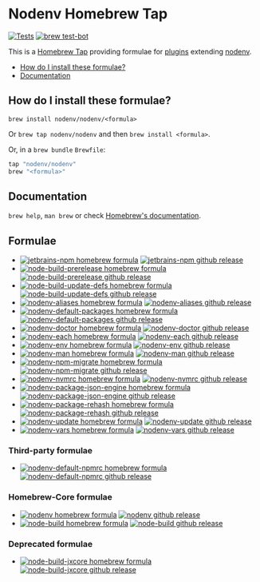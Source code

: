 # Nodenv Homebrew Tap

[![Tests](https://img.shields.io/github/actions/workflow/status/nodenv/homebrew-nodenv/test.yml?label=tests&logo=github)](https://github.com/nodenv/homebrew-nodenv/actions/workflows/test.yml)
[![brew test-bot](https://img.shields.io/github/actions/workflow/status/nodenv/homebrew-nodenv/test.yml?label=brew%20test-bot&logo=homebrew&logoColor=white)](https://github.com/nodenv/homebrew-nodenv/actions/workflows/tests.yml)

This is a [Homebrew Tap](https://docs.brew.sh/Taps)
providing formulae for [plugins](https://github.com/nodenv/nodenv/wiki/Plugins)
extending [nodenv](https://github.com/nodenv/nodenv).

<!-- toc -->

- [How do I install these formulae?](#how-do-i-install-these-formulae)
- [Documentation](#documentation)

<!-- tocstop -->

## How do I install these formulae?

`brew install nodenv/nodenv/<formula>`

Or `brew tap nodenv/nodenv` and then `brew install <formula>`.

Or, in a `brew bundle` `Brewfile`:

```ruby
tap "nodenv/nodenv"
brew "<formula>"
```

## Documentation

`brew help`, `man brew` or check [Homebrew's documentation](https://docs.brew.sh).

## Formulae

- [![jetbrains-npm homebrew formula](<https://img.shields.io/badge/dynamic/regex?logo=homebrew&logoColor=white&url=https%3A%2F%2Fraw.githubusercontent.com%2Fnodenv%2Fhomebrew-nodenv%2Frefs%2Fheads%2Fmain%2FFormula%2Fjetbrains-npm.rb&label=jetbrains-npm&search=archive%2Frefs%2Ftags%2Fv(%3F%3Cversion%3E%5Cd%2B.*).tar.gz&replace=v%24%3Cversion%3E&color=orange>)](https://github.com/nodenv/homebrew-nodenv/blob/main/Formula/jetbrains-npm.rb)
  [![jetbrains-npm github release](https://img.shields.io/github/v/release/nodenv/jetbrains-npm?label=jetbrains-npm&logo=github&sort=semver)](https://github.com/nodenv/jetbrains-npm/releases/latest)
- [![node-build-prerelease homebrew formula](<https://img.shields.io/badge/dynamic/regex?logo=homebrew&logoColor=white&url=https%3A%2F%2Fraw.githubusercontent.com%2Fnodenv%2Fhomebrew-nodenv%2Frefs%2Fheads%2Fmain%2FFormula%2Fnode-build-prerelease.rb&label=node-build-prerelease&search=archive%2Frefs%2Ftags%2Fv(%3F%3Cversion%3E%5Cd%2B.*).tar.gz&replace=v%24%3Cversion%3E&color=orange>)](https://github.com/nodenv/homebrew-nodenv/blob/main/Formula/node-build-prerelease.rb)
  [![node-build-prerelease github release](https://img.shields.io/github/v/release/nodenv/node-build-prerelease?label=node-build-prerelease&logo=github&sort=semver)](https://github.com/nodenv/node-build-prerelease/releases/latest)
- [![node-build-update-defs homebrew formula](<https://img.shields.io/badge/dynamic/regex?logo=homebrew&logoColor=white&url=https%3A%2F%2Fraw.githubusercontent.com%2Fnodenv%2Fhomebrew-nodenv%2Frefs%2Fheads%2Fmain%2FFormula%2Fnode-build-update-defs.rb&search=archive%2Frefs%2Ftags%2Fv(%3F%3Cversion%3E%5Cd%2B.*).tar.gz&replace=v%24%3Cversion%3E&label=node-build-update-defs&color=orange>)](https://github.com/nodenv/homebrew-nodenv/blob/main/Formula/node-build-update-defs.rb)
  [![node-build-update-defs github release](https://img.shields.io/github/v/release/nodenv/node-build-update-defs?label=node-build-update-defs&logo=github&sort=semver)](https://github.com/nodenv/node-build-update-defs/releases/latest)
- [![nodenv-aliases homebrew formula](<https://img.shields.io/badge/dynamic/regex?logo=homebrew&logoColor=white&url=https%3A%2F%2Fraw.githubusercontent.com%2Fnodenv%2Fhomebrew-nodenv%2Frefs%2Fheads%2Fmain%2FFormula%2Fnodenv-aliases.rb&label=nodenv-aliases&search=archive%2Frefs%2Ftags%2Fv(%3F%3Cversion%3E%5Cd%2B.*).tar.gz&replace=v%24%3Cversion%3E&color=orange>)](https://github.com/nodenv/homebrew-nodenv/blob/main/Formula/nodenv-aliases.rb)
  [![nodenv-aliases github release](https://img.shields.io/github/v/release/nodenv/nodenv-aliases?label=nodenv-aliases&logo=github&sort=semver)](https://github.com/nodenv/nodenv-aliases/releases/latest)
- [![nodenv-default-packages homebrew formula](<https://img.shields.io/badge/dynamic/regex?logo=homebrew&logoColor=white&url=https%3A%2F%2Fraw.githubusercontent.com%2Fnodenv%2Fhomebrew-nodenv%2Frefs%2Fheads%2Fmain%2FFormula%2Fnodenv-default-packages.rb&label=nodenv-default-packages&search=archive%2Frefs%2Ftags%2Fv(%3F%3Cversion%3E%5Cd%2B.*).tar.gz&replace=v%24%3Cversion%3E&color=orange>)](https://github.com/nodenv/homebrew-nodenv/blob/main/Formula/nodenv-default-packages.rb)
  [![nodenv-default-packages github release](https://img.shields.io/github/v/release/nodenv/nodenv-default-packages?label=nodenv-default-packages&logo=github&sort=semver)](https://github.com/nodenv/nodenv-default-packages/releases/latest)
- [![nodenv-doctor homebrew formula](<https://img.shields.io/badge/dynamic/regex?logo=homebrew&logoColor=white&url=https%3A%2F%2Fraw.githubusercontent.com%2Fnodenv%2Fhomebrew-nodenv%2Frefs%2Fheads%2Fmain%2FFormula%2Fnodenv-doctor.rb&label=nodenv-doctor&search=archive%2Frefs%2Ftags%2Fv(%3F%3Cversion%3E%5Cd%2B.*).tar.gz&replace=v%24%3Cversion%3E&color=orange>)](https://github.com/nodenv/homebrew-nodenv/blob/main/Formula/nodenv-doctor.rb)
  [![nodenv-doctor github release](https://img.shields.io/github/v/release/nodenv/nodenv-installer?label=nodenv-doctor&logo=github&sort=semver)](https://github.com/nodenv/nodenv-installer/releases/latest)
- [![nodenv-each homebrew formula](<https://img.shields.io/badge/dynamic/regex?logo=homebrew&logoColor=white&url=https%3A%2F%2Fraw.githubusercontent.com%2Fnodenv%2Fhomebrew-nodenv%2Frefs%2Fheads%2Fmain%2FFormula%2Fnodenv-each.rb&label=nodenv-each&search=archive%2Frefs%2Ftags%2Fv(%3F%3Cversion%3E%5Cd%2B.*).tar.gz&replace=v%24%3Cversion%3E&color=orange>)](https://github.com/nodenv/homebrew-nodenv/blob/main/Formula/nodenv-each.rb)
  [![nodenv-each github release](https://img.shields.io/github/v/release/nodenv/nodenv-each?label=nodenv-each&logo=github&sort=semver)](https://github.com/nodenv/nodenv-each/releases/latest)
- [![nodenv-env homebrew formula](<https://img.shields.io/badge/dynamic/regex?logo=homebrew&logoColor=white&url=https%3A%2F%2Fraw.githubusercontent.com%2Fnodenv%2Fhomebrew-nodenv%2Frefs%2Fheads%2Fmain%2FFormula%2Fnodenv-env.rb&label=nodenv-env&search=archive%2Frefs%2Ftags%2Fv(%3F%3Cversion%3E%5Cd%2B.*).tar.gz&replace=v%24%3Cversion%3E&color=orange>)](https://github.com/nodenv/homebrew-nodenv/blob/main/Formula/nodenv-env.rb)
  [![nodenv-env github release](https://img.shields.io/github/v/release/nodenv/nodenv-env?label=nodenv-env&logo=github&sort=semver)](https://github.com/nodenv/nodenv-env/releases/latest)
- [![nodenv-man homebrew formula](<https://img.shields.io/badge/dynamic/regex?logo=homebrew&logoColor=white&url=https%3A%2F%2Fraw.githubusercontent.com%2Fnodenv%2Fhomebrew-nodenv%2Frefs%2Fheads%2Fmain%2FFormula%2Fnodenv-man.rb&label=nodenv-man&search=archive%2Frefs%2Ftags%2Fv(%3F%3Cversion%3E%5Cd%2B.*).tar.gz&replace=v%24%3Cversion%3E&color=orange>)](https://github.com/nodenv/homebrew-nodenv/blob/main/Formula/nodenv-man.rb)
  [![nodenv-man github release](https://img.shields.io/github/v/release/nodenv/nodenv-man?label=nodenv-man&logo=github&sort=semver)](https://github.com/nodenv/nodenv-man/releases/latest)
- [![nodenv-npm-migrate homebrew formula](<https://img.shields.io/badge/dynamic/regex?logo=homebrew&logoColor=white&url=https%3A%2F%2Fraw.githubusercontent.com%2Fnodenv%2Fhomebrew-nodenv%2Frefs%2Fheads%2Fmain%2FFormula%2Fnodenv-npm-migrate.rb&label=nodenv-npm-migrate&search=archive%2Frefs%2Ftags%2Fv(%3F%3Cversion%3E%5Cd%2B.*).tar.gz&replace=v%24%3Cversion%3E&color=orange>)](https://github.com/nodenv/homebrew-nodenv/blob/main/Formula/nodenv-npm-migrate.rb)
  [![nodenv-npm-migrate github release](https://img.shields.io/github/v/release/nodenv/nodenv-npm-migrate?label=nodenv-npm-migrate&logo=github&sort=semver)](https://github.com/nodenv/nodenv-npm-migrate/releases/latest)
- [![nodenv-nvmrc homebrew formula](<https://img.shields.io/badge/dynamic/regex?logo=homebrew&logoColor=white&url=https%3A%2F%2Fraw.githubusercontent.com%2Fnodenv%2Fhomebrew-nodenv%2Frefs%2Fheads%2Fmain%2FFormula%2Fnodenv-nvmrc.rb&label=nodenv-nvmrc&search=archive%2Frefs%2Ftags%2Fv(%3F%3Cversion%3E%5Cd%2B.*).tar.gz&replace=v%24%3Cversion%3E&color=orange>)](https://github.com/nodenv/homebrew-nodenv/blob/main/Formula/nodenv-nvmrc.rb)
  [![nodenv-nvmrc github release](https://img.shields.io/github/v/release/nodenv/nodenv-nvmrc?label=nodenv-nvmrc&logo=github&sort=semver)](https://github.com/nodenv/nodenv-nvmrc/releases/latest)
- [![nodenv-package-json-engine homebrew formula](<https://img.shields.io/badge/dynamic/regex?logo=homebrew&logoColor=white&url=https%3A%2F%2Fraw.githubusercontent.com%2Fnodenv%2Fhomebrew-nodenv%2Frefs%2Fheads%2Fmain%2FFormula%2Fnodenv-package-json-engine.rb&label=nodenv-package-json-engine&search=archive%2Frefs%2Ftags%2Fv(%3F%3Cversion%3E%5Cd%2B.*).tar.gz&replace=v%24%3Cversion%3E&color=orange>)](https://github.com/nodenv/homebrew-nodenv/blob/main/Formula/nodenv-package-json-engine.rb)
  [![nodenv-package-json-engine github release](https://img.shields.io/github/v/release/nodenv/nodenv-package-json-engine?label=nodenv-package-json-engine&logo=github&sort=semver)](https://github.com/nodenv/nodenv-package-json-engine/releases/latest)
- [![nodenv-package-rehash homebrew formula](<https://img.shields.io/badge/dynamic/regex?logo=homebrew&logoColor=white&url=https%3A%2F%2Fraw.githubusercontent.com%2Fnodenv%2Fhomebrew-nodenv%2Frefs%2Fheads%2Fmain%2FFormula%2Fnodenv-package-rehash.rb&label=nodenv-package-rehash&search=archive%2Frefs%2Ftags%2Fv(%3F%3Cversion%3E%5Cd%2B.*).tar.gz&replace=v%24%3Cversion%3E&color=orange>)](https://github.com/nodenv/homebrew-nodenv/blob/main/Formula/nodenv-package-rehash.rb)
  [![nodenv-package-rehash github release](https://img.shields.io/github/v/release/nodenv/nodenv-package-rehash?label=nodenv-package-rehash&logo=github&sort=semver)](https://github.com/nodenv/nodenv-package-rehash/releases/latest)
- [![nodenv-update homebrew formula](<https://img.shields.io/badge/dynamic/regex?logo=homebrew&logoColor=white&url=https%3A%2F%2Fraw.githubusercontent.com%2Fnodenv%2Fhomebrew-nodenv%2Frefs%2Fheads%2Fmain%2FFormula%2Fnodenv-update.rb&label=nodenv-update&search=archive%2Frefs%2Ftags%2Fv(%3F%3Cversion%3E%5Cd%2B.*).tar.gz&replace=v%24%3Cversion%3E&color=orange>)](https://github.com/nodenv/homebrew-nodenv/blob/main/Formula/nodenv-update.rb)
  [![nodenv-update github release](https://img.shields.io/github/v/release/nodenv/nodenv-update?label=nodenv-update&logo=github&sort=semver)](https://github.com/nodenv/nodenv-update/releases/latest)
- [![nodenv-vars homebrew formula](<https://img.shields.io/badge/dynamic/regex?logo=homebrew&logoColor=white&url=https%3A%2F%2Fraw.githubusercontent.com%2Fnodenv%2Fhomebrew-nodenv%2Frefs%2Fheads%2Fmain%2FFormula%2Fnodenv-vars.rb&label=nodenv-vars&search=archive%2Frefs%2Ftags%2Fv(%3F%3Cversion%3E%5Cd%2B.*).tar.gz&replace=v%24%3Cversion%3E&color=orange>)](https://github.com/nodenv/homebrew-nodenv/blob/main/Formula/nodenv-vars.rb)
  [![nodenv-vars github release](https://img.shields.io/github/v/release/nodenv/nodenv-vars?label=nodenv-vars&logo=github&sort=semver)](https://github.com/nodenv/nodenv-vars/releases/latest)

### Third-party formulae

- [![nodenv-default-npmrc homebrew formula](<https://img.shields.io/badge/dynamic/regex?logo=homebrew&logoColor=white&url=https%3A%2F%2Fraw.githubusercontent.com%2Fnodenv%2Fhomebrew-nodenv%2Frefs%2Fheads%2Fmain%2FFormula%2Fnodenv-default-npmrc.rb&label=nodenv-default-npmrc&search=archive%2Frefs%2Ftags%2Fv(%3F%3Cversion%3E%5Cd%2B.*).tar.gz&replace=v%24%3Cversion%3E&color=orange>)](https://github.com/nodenv/homebrew-nodenv/blob/main/Formula/nodenv-default-npmrc.rb)
  [![nodenv-default-npmrc github release](https://img.shields.io/github/v/release/deiga/nodenv-default-npmrc?label=nodenv-default-npmrc&logo=github&sort=semver)](https://github.com/deiga/nodenv-default-npmrc/releases/latest)

### Homebrew-Core formulae

- [![nodenv homebrew formula](https://img.shields.io/homebrew/v/nodenv?logo=homebrew&logoColor=white&label=nodenv)](https://github.com/Homebrew/homebrew-core/blob/main/Formula/n/nodenv.rb)
  [![nodenv github release](https://img.shields.io/github/v/release/nodenv/nodenv?label=nodenv&logo=github&sort=semver)](https://github.com/nodenv/nodenv/releases/latest)
- [![node-build homebrew formula](https://img.shields.io/homebrew/v/node-build?logo=homebrew&logoColor=white&label=node-build)](https://github.com/Homebrew/homebrew-core/blob/main/Formula/n/node-build.rb)
  [![node-build github release](https://img.shields.io/github/v/release/nodenv/node-build?label=node-build&logo=github&sort=semver)](https://github.com/nodenv/node-build/releases/latest)

### Deprecated formulae

- [![node-build-jxcore homebrew formula](<https://img.shields.io/badge/dynamic/regex?logo=homebrew&logoColor=white&url=https%3A%2F%2Fraw.githubusercontent.com%2Fnodenv%2Fhomebrew-nodenv%2Frefs%2Fheads%2Fmain%2FFormula%2Fnode-build-jxcore.rb&label=node-build-jxcore&search=archive%2Frefs%2Ftags%2Fv(%3F%3Cversion%3E%5Cd%2B.*).tar.gz&replace=v%24%3Cversion%3E&color=orange>)](https://github.com/nodenv/homebrew-nodenv/blob/main/Formula/node-build-jxcore.rb)
  [![node-build-jxcore github release](https://img.shields.io/github/v/release/nodenv/node-build-jxcore?label=node-build-jxcore&logo=github&sort=semver)](https://github.com/nodenv/node-build-jxcore/releases/latest)

